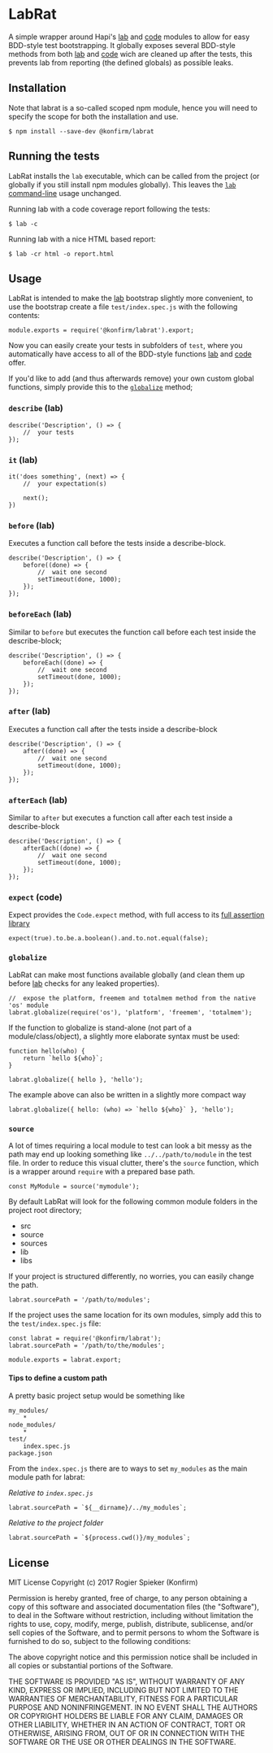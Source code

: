 # LabRat
A simple wrapper around Hapi's [lab](https://github.com/hapijs/lab) and [code](https://github.com/hapijs/code) modules to allow for easy BDD-style test bootstrapping.
It globally exposes several BDD-style methods from both [lab](https://github.com/hapijs/lab) and [code](https://github.com/hapijs/code) wich are cleaned up after the tests, this prevents lab from reporting (the defined globals) as possible leaks.

## Installation
Note that labrat is a so-called scoped npm module, hence you will need to specify the scope for both the installation and use.

```
$ npm install --save-dev @konfirm/labrat
```

## Running the tests
LabRat installs the `lab` executable, which can be called from the project (or globally if you still install npm modules globally). This leaves the [`lab` command-line](https://github.com/hapijs/lab#command-line) usage unchanged.

Running lab with a code coverage report following the tests:

```
$ lab -c
```

Running lab with a nice HTML based report:

```
$ lab -cr html -o report.html
```


## Usage
LabRat is intended to make the [lab](https://github.com/hapijs/lab) bootstrap slightly more convenient, to use the bootstrap create a file `test/index.spec.js` with the following contents:

```
module.exports = require('@konfirm/labrat').export;
```

Now you can easily create your tests in subfolders of `test`, where you automatically have access to all of the BDD-style functions [lab](https://github.com/hapijs/lab) and [code](https://github.com/hapijs/code) offer.

If you'd like to add (and thus afterwards remove) your own custom global functions, simply provide this to the [`globalize`](#globalize) method;


### `describe` (lab)
```
describe('Description', () => {
	//  your tests
});
```

### `it` (lab)
```
it('does something', (next) => {
	//  your expectation(s)

	next();
})
```

### `before` (lab)
Executes a function call before the tests inside a describe-block.

```
describe('Description', () => {
	before((done) => {
		//  wait one second
		setTimeout(done, 1000);
	});
});
```

### `beforeEach` (lab)
Similar to `before` but executes the function call before each test inside the describe-block;

```
describe('Description', () => {
	beforeEach((done) => {
		//  wait one second
		setTimeout(done, 1000);
	});
});
```

### `after` (lab)
Executes a function call after the tests inside a describe-block

```
describe('Description', () => {
	after((done) => {
		//  wait one second
		setTimeout(done, 1000);
	});
});
```

### `afterEach` (lab)
Similar to `after` but executes a function call after each test inside a describe-block

```
describe('Description', () => {
	afterEach((done) => {
		//  wait one second
		setTimeout(done, 1000);
	});
});
```

### `expect` (code)
Expect provides the `Code.expect` method, with full access to its [full assertion library](https://github.com/hapijs/code/blob/master/API.md)

```
expect(true).to.be.a.boolean().and.to.not.equal(false);
```

### `globalize`
LabRat can make most functions available globally (and clean them up before [lab]() checks for any leaked properties).

```
//  expose the platform, freemem and totalmem method from the native 'os' module
labrat.globalize(require('os'), 'platform', 'freemem', 'totalmem');
```

If the function to globalize is stand-alone (not part of a module/class/object), a slightly more elaborate syntax must be used:

```
function hello(who) {
	return `hello ${who}`;
}

labrat.globalize({ hello }, 'hello');
```

The example above can also be written in a slightly more compact way
```
labrat.globalize({ hello: (who) => `hello ${who}` }, 'hello');
```

### `source`
A lot of times requiring a local module to test can look a bit messy as the path may end up looking something like `../../path/to/module` in the test file.
In order to reduce this visual clutter, there's the `source` function, which is a wrapper around `require` with a prepared base path.

```
const MyModule = source('mymodule');
```

By default LabRat will look for the following common module folders in the project root directory;
 - src
 - source
 - sources
 - lib
 - libs

If your project is structured differently, no worries, you can easily change the path.

```
labrat.sourcePath = '/path/to/modules';
```

If the project uses the same location for its own modules, simply add this to the `test/index.spec.js` file:

```
const labrat = require('@konfirm/labrat');
labrat.sourcePath = '/path/to/the/modules';

module.exports = labrat.export;
```

#### Tips to define a custom path
A pretty basic project setup would be something like

```
my_modules/
	*
node_modules/
	*
test/
	index.spec.js
package.json
```

From the `index.spec.js` there are to ways to set `my_modules` as the main module path for labrat:

_Relative to `index.spec.js`_
```
labrat.sourcePath = `${__dirname}/../my_modules`;
```

_Relative to the project folder_
```
labrat.sourcePath = `${process.cwd()}/my_modules`;
```

## License

MIT License
Copyright (c) 2017 Rogier Spieker (Konfirm)

Permission is hereby granted, free of charge, to any person obtaining a copy of this software and associated documentation files (the "Software"), to deal in the Software without restriction, including without limitation the rights to use, copy, modify, merge, publish, distribute, sublicense, and/or sell copies of the Software, and to permit persons to whom the Software is furnished to do so, subject to the following conditions:

The above copyright notice and this permission notice shall be included in all copies or substantial portions of the Software.

THE SOFTWARE IS PROVIDED "AS IS", WITHOUT WARRANTY OF ANY KIND, EXPRESS OR IMPLIED, INCLUDING BUT NOT LIMITED TO THE WARRANTIES OF MERCHANTABILITY, FITNESS FOR A PARTICULAR PURPOSE AND NONINFRINGEMENT. IN NO EVENT SHALL THE AUTHORS OR COPYRIGHT HOLDERS BE LIABLE FOR ANY CLAIM, DAMAGES OR OTHER LIABILITY, WHETHER IN AN ACTION OF CONTRACT, TORT OR OTHERWISE, ARISING FROM, OUT OF OR IN CONNECTION WITH THE SOFTWARE OR THE USE OR OTHER DEALINGS IN THE SOFTWARE.
